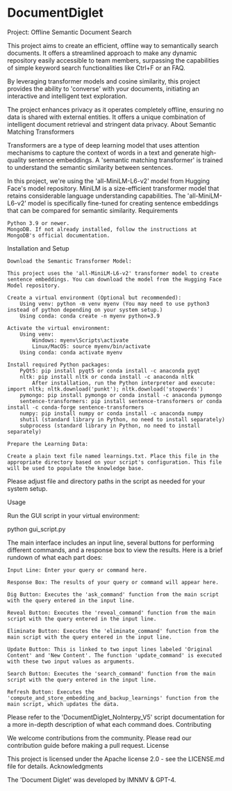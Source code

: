 # DocumentDiglet

Project: Offline Semantic Document Search 

This project aims to create an efficient, offline way to semantically search documents. It offers a streamlined approach to make any dynamic repository easily accessible to team members, surpassing the capabilities of simple keyword search functionalities like Ctrl+F or an FAQ.

By leveraging transformer models and cosine similarity, this project provides the ability to 'converse' with your documents, initiating an interactive and intelligent text exploration.

The project enhances privacy as it operates completely offline, ensuring no data is shared with external entities. It offers a unique combination of intelligent document retrieval and stringent data privacy.
About Semantic Matching Transformers

Transformers are a type of deep learning model that uses attention mechanisms to capture the context of words in a text and generate high-quality sentence embeddings. A 'semantic matching transformer' is trained to understand the semantic similarity between sentences.

In this project, we're using the 'all-MiniLM-L6-v2' model from Hugging Face's model repository. MiniLM is a size-efficient transformer model that retains considerable language understanding capabilities. The 'all-MiniLM-L6-v2' model is specifically fine-tuned for creating sentence embeddings that can be compared for semantic similarity.
Requirements

    Python 3.9 or newer.
    MongoDB. If not already installed, follow the instructions at MongoDB's official documentation.

Installation and Setup

    Download the Semantic Transformer Model:

    This project uses the 'all-MiniLM-L6-v2' transformer model to create sentence embeddings. You can download the model from the Hugging Face Model repository.

    Create a virtual environment (Optional but recommended):
        Using venv: python -m venv myenv (You may need to use python3 instead of python depending on your system setup.)
        Using conda: conda create -n myenv python=3.9

    Activate the virtual environment:
        Using venv:
            Windows: myenv\Scripts\activate
            Linux/MacOS: source myenv/bin/activate
        Using conda: conda activate myenv

    Install required Python packages:
        PyQt5: pip install pyqt5 or conda install -c anaconda pyqt
        nltk: pip install nltk or conda install -c anaconda nltk
            After installation, run the Python interpreter and execute: import nltk; nltk.download('punkt'); nltk.download('stopwords')
        pymongo: pip install pymongo or conda install -c anaconda pymongo
        sentence-transformers: pip install sentence-transformers or conda install -c conda-forge sentence-transformers
        numpy: pip install numpy or conda install -c anaconda numpy
        shutil (standard library in Python, no need to install separately)
        subprocess (standard library in Python, no need to install separately)

    Prepare the Learning Data:

    Create a plain text file named learnings.txt. Place this file in the appropriate directory based on your script's configuration. This file will be used to populate the knowledge base.

Please adjust file and directory paths in the script as needed for your system setup.

Usage

Run the GUI script in your virtual environment:

python gui_script.py

The main interface includes an input line, several buttons for performing different commands, and a response box to view the results. Here is a brief rundown of what each part does:

    Input Line: Enter your query or command here.

    Response Box: The results of your query or command will appear here.

    Dig Button: Executes the 'ask_command' function from the main script with the query entered in the input line.

    Reveal Button: Executes the 'reveal_command' function from the main script with the query entered in the input line.

    Eliminate Button: Executes the 'eliminate_command' function from the main script with the query entered in the input line.

    Update Button: This is linked to two input lines labeled 'Original Content' and 'New Content'. The function 'update_command' is executed with these two input values as arguments.

    Search Button: Executes the 'search_command' function from the main script with the query entered in the input line.

    Refresh Button: Executes the 'compute_and_store_embedding_and_backup_learnings' function from the main script, which updates the data.

Please refer to the 'DocumentDiglet_NoInterpy_V5' script documentation for a more in-depth description of what each command does.
Contributing

We welcome contributions from the community. Please read our contribution guide before making a pull request.
License

This project is licensed under the Apache license 2.0 - see the LICENSE.md file for details.
Acknowledgments

The 'Document Diglet' was developed by IMNMV & GPT-4.
